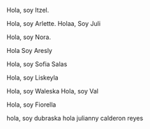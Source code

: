 Hola, soy Itzel.

Hola, soy Arlette.
Holaa, Soy Juli

Hola, soy Nora.

Hola Soy Aresly

Hola, soy Sofia Salas

Hola, soy Liskeyla

Hola, soy Waleska
Hola, soy Val



Hola, soy Fiorella

hola, soy dubraska
hola julianny calderon reyes

